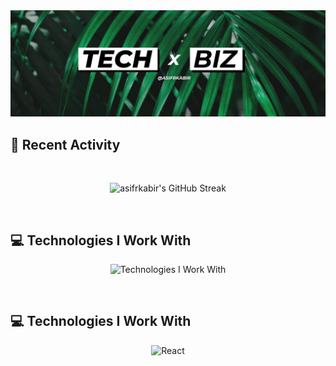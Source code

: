 <a href="https://www.linkedin.com/in/asifrkabir">
    <img src="https://raw.githubusercontent.com/asifrkabir/asifrkabir/main/images/cover-img-1.jpg" />
</a>

## :calendar: Recent Activity

<br />

<p align="center">
    <img src="https://streak-stats.demolab.com?user=asifrkabir&theme=merko&hide_border=true&card_width=800&background=00000000&fire=14AD66&ring=14AD66&sideNums=14AD66&sideLabels=34AD76" alt="asifrkabir's GitHub Streak" />
</p>

<br />

## :computer: Technologies I Work With

<p align="center">
    <img src="https://skillicons.dev/icons?i=java,spring,ts,nextjs,react,express,mongodb,mysql,postgres,html,css,js,nodejs,tailwind,prisma" alt="Technologies I Work With" />
</p>

<br />

## :computer: Technologies I Work With

<p align="center">
    <img alt="React" src="https://img.shields.io/badge/-React-45b8d8?style=flat-square&logo=react&logoColor=white" />
</p>
